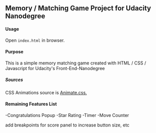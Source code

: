 ## Memory / Matching Game Project for Udacity Nanodegree

#### Usage
Open `index.html` in browser.

#### Purpose
This is a simple memory matching game created with HTML / CSS / Javascript for Udacity's Front-End-Nanodegree

##### Sources
CSS Animations source is [Animate.css.](https://daneden.github.io/animate.css/)

#### Remaining Features List
-Congratulations Popup
-Star Rating
-Timer
-Move Counter

add breakpoints for score panel to increase button size, etc